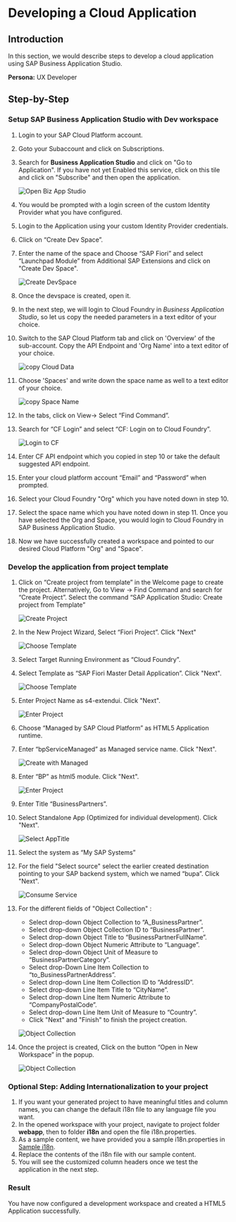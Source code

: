 # Developing a Cloud Application

## Introduction

In this section, we would describe steps to develop a cloud application using SAP Business Application Studio.

**Persona:** UX Developer


## Step-by-Step


### Setup SAP Business Application Studio with Dev workspace

1. Login to your SAP Cloud Platform account. 
2. Goto your Subaccount and click on Subscriptions. 
3. Search for **Business Application Studio** and click on "Go to Application". If you have not yet Enabled this service, click on this tile and click on "Subscribe" and then open the application.

   ![Open Biz App Studio](./images/openBizAppStudio.png)
   
4. You would be prompted with a login screen of the custom Identity Provider what you have configured.
5. Login to the Application using your custom Identity Provider credentials.
6. Click on “Create Dev Space”.
7. Enter the name of the space and Choose “SAP Fiori” and select “Launchpad Module” from Additional SAP Extensions and click on "Create Dev Space".

   ![Create DevSpace](./images/CreateDevSpace.png)
  
8. Once the devspace is created, open it.
9. In the next step, we will login to Cloud Foundry in *Business Application Studio*, so let us copy the needed parameters in a text editor of your choice. 
10. Switch to the SAP Cloud Platform tab and click on 'Overview' of the sub-account. Copy the API Endpoint and 'Org Name' into a text editor of your choice. 

    ![copy Cloud Data](./images/copyCloudData.png)

11. Choose 'Spaces' and write down the space name as well to a text editor of your choice. 

    ![copy Space Name](./images/copySpaceName.png)
 
12. In the tabs, click on View-> Select “Find Command”.
13. Search for “CF Login” and select “CF: Login on to Cloud Foundry”.

    ![Login to CF](./images/loginToCF.png)
    
14. Enter CF API endpoint which you copied in step 10 or take the default suggested API endpoint.     
15. Enter your cloud platform account “Email” and “Password” when prompted.
16. Select your Cloud Foundry "Org" which you have noted down in step 10. 
17. Select the space name which you have noted down in step 11. Once you have selected the Org and Space, you would login to Cloud Foundry in SAP Business Application Studio.
18. Now we have successfully created a workspace and pointed to our desired Cloud Platform "Org" and "Space".

### Develop the application from project template

1. Click on “Create project from template” in the Welcome page to create the project. Alternatively, Go to View -> Find Command and search for “Create Project”. Select the command “SAP Application Studio: Create project from Template”

   ![Create Project](./images/createProject.png)
    
2. In the New Project Wizard, Select “Fiori Project”. Click "Next"

   ![Choose Template](./images/ChooseTemplate.png)

3. Select Target Running Environment as “Cloud Foundry”.
4. Select Template as “SAP Fiori Master Detail Application”. Click "Next".

   ![Choose Template](./images/ChooseTemplate2.png)
   
5. Enter Project Name as s4-extendui. Click "Next".
    
   ![Enter Project](./images/EnterProjName.png)

6. Choose “Managed by SAP Cloud Platform” as HTML5 Application runtime.
7. Enter “bpServiceManaged” as Managed service name. Click "Next".

    ![Create with Managed](./images/CreateWithServiceManaged.png)
    
8. Enter “BP” as html5 module. Click "Next". 

    ![Enter Project](./images/Html5Module.png)
9. Enter Title “BusinessPartners”.
10. Select Standalone App (Optimized for individual development). Click "Next".

    ![Select AppTitle](./images/SelectAppTitle.png)
    
11. Select the system as “My SAP Systems”
12. For the field "Select source" select the earlier created destination pointing to your SAP backend system, which we named “bupa”. Click "Next".

    ![Consume Service](./images/ConsumeService.png)
    
13. For the different fields of "Object Collection" :
     - Select drop-down Object Collection to “A_BusinessPartner”.
     - Select drop-down Object Collection ID to “BusinessPartner”.
     - Select drop-down Object Title to “BusinessPartnerFullName”.
     - Select drop-down Object Numeric Attribute to “Language”.
     - Select drop-down Object Unit of Measure to “BusinessPartnerCategory”.
     - Select drop-Down Line Item Collection to “to_BusinessPartnerAddress”.
     - Select drop-down Line Item Collection ID to “AddressID”.
     - Select drop-down Line Item Title to “CityName”.
     - Select drop-down Line Item Numeric Attribute to “CompanyPostalCode”.
     - Select drop-down Line Item Unit of Measure to “Country”.
     - Click "Next" and "Finish" to finish the project creation.

    ![Object Collection](./images/ObjectCollection.png)
    
14. Once the project is created, Click on the button “Open in New Workspace” in the popup.

    ![Object Collection](./images/OpenWorkspace.png)
    
### Optional Step: Adding Internationalization to your project

1. If you want your generated project to have meaningful titles and column names, you can change the default i18n file to any language file you want.
2. In the opened workspace with your project, navigate to project folder **webapp**, then to folder **i18n** and open the file i18n.properties.
3. As a sample content, we have provided you a sample i18n.properties in [Sample i18n](./images/i18n.properties).
4. Replace the contents of the i18n file with our sample content.
5. You will see the customized column headers once we test the application in the next step. 

### Result
You have now configured a development workspace and created a HTML5 Application successfully.
